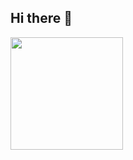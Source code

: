## Hi there 👋

<div>
  <a href="https://github.com/shaienny">
  <img height="180em" src="https://github-readme-stats.vercel.app/api?username=anuraghazra&theme=dark&show_icons=true">
</div>
